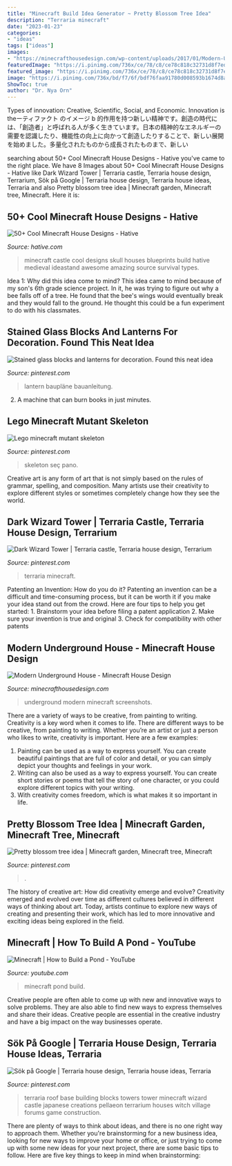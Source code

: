 ```yaml
---
title: "Minecraft Build Idea Generator ~ Pretty Blossom Tree Idea"
description: "Terraria minecraft"
date: "2023-01-23"
categories:
- "ideas"
tags: ["ideas"]
images:
- "https://minecrafthousedesign.com/wp-content/uploads/2017/01/Modern-Underground-House-by-Zauer-Minecraft-2.jpg"
featuredImage: "https://i.pinimg.com/736x/ce/78/c8/ce78c818c32731d8f7edeb7bf6d5d025--lego-minecraft-skeletons.jpg"
featured_image: "https://i.pinimg.com/736x/ce/78/c8/ce78c818c32731d8f7edeb7bf6d5d025--lego-minecraft-skeletons.jpg"
image: "https://i.pinimg.com/736x/bd/f7/6f/bdf76faa91780d008593b1674d8a8f15--terraria-game-ideas.jpg"
ShowToc: true
author: "Dr. Nya Orn"
---
```



Types of innovation: Creative, Scientific, Social, and Economic.
Innovation is theーティファクト のイメージ b 的作用を持つ新しい精神です。創造の時代には、「創造者」と呼ばれる人が多く生きています。日本の精神的なエネルギーの需要を認識したり、機能性の向上に向かって創造したりすることで、新しい展開を始めました。多量化されたものから成長されたものまで、新しい

	

		
searching about 50+ Cool Minecraft House Designs - Hative you've came to the right place. We have 8 Images about 50+ Cool Minecraft House Designs - Hative like Dark Wizard Tower | Terraria castle, Terraria house design, Terrarium, Sök på Google | Terraria house design, Terraria house ideas, Terraria and also Pretty blossom tree idea | Minecraft garden, Minecraft tree, Minecraft. Here it is:
		
    
## 50+ Cool Minecraft House Designs - Hative

<img loading=lazy src="https://hative.com/wp-content/uploads/2014/02/minecraft-houses/minecraft-skull-castle-3.jpg" onerror="this.onerror=null;this.src='https://tse3.mm.bing.net/th?id=OIP.rQS27eKKIE5hczcEvHRrVwHaEK&amp;pid=15.1';" alt="50+ Cool Minecraft House Designs - Hative">

_Source: hative.com_

>minecraft castle cool designs skull houses blueprints build hative medieval ideastand awesome amazing source survival types. 

	

Idea 1: Why did this idea come to mind?
This idea came to mind because of my son's 6th grade science project. In it, he was trying to figure out why a bee falls off of a tree. He found that the bee's wings would eventually break and they would fall to the ground. He thought this could be a fun experiment to do with his classmates.

    
## Stained Glass Blocks And Lanterns For Decoration. Found This Neat Idea

<img loading=lazy src="https://i.pinimg.com/736x/b5/43/df/b543df6605357bb6bfd35533a40ce97f.jpg" onerror="this.onerror=null;this.src='https://tse3.mm.bing.net/th?id=OIP.jPpskXEr52NnB68ZfCMEPgHaH3&amp;pid=15.1';" alt="Stained glass blocks and lanterns for decoration. Found this neat idea">

_Source: pinterest.com_

>lantern baupläne bauanleitung. 

	

2. A machine that can burn books in just minutes.

    
## Lego Minecraft Mutant Skeleton

<img loading=lazy src="https://i.pinimg.com/736x/ce/78/c8/ce78c818c32731d8f7edeb7bf6d5d025--lego-minecraft-skeletons.jpg" onerror="this.onerror=null;this.src='https://tse2.mm.bing.net/th?id=OIP.cvlHJdOUY9lJmNoWu1ei8AHaJ3&amp;pid=15.1';" alt="Lego minecraft mutant skeleton">

_Source: pinterest.com_

>skeleton seç pano. 

	

Creative art is any form of art that is not simply based on the rules of grammar, spelling, and composition. Many artists use their creativity to explore different styles or sometimes completely change how they see the world.

    
## Dark Wizard Tower | Terraria Castle, Terraria House Design, Terrarium

<img loading=lazy src="https://i.pinimg.com/736x/71/28/cd/7128cd2d76333a8ac0f082fdcf6e1f3d.jpg" onerror="this.onerror=null;this.src='https://tse3.mm.bing.net/th?id=OIP.V8Uq7lwxyfNPriNknDkztgHaNr&amp;pid=15.1';" alt="Dark Wizard Tower | Terraria castle, Terraria house design, Terrarium">

_Source: pinterest.com_

>terraria minecraft. 

	

Patenting an Invention: How do you do it?
Patenting an invention can be a difficult and time-consuming process, but it can be worth it if you make your idea stand out from the crowd. Here are four tips to help you get started: 1. Brainstorm your idea before filing a patent application 
2. Make sure your invention is true and original 
3. Check for compatibility with other patents 

    
## Modern Underground House - Minecraft House Design

<img loading=lazy src="https://minecrafthousedesign.com/wp-content/uploads/2017/01/Modern-Underground-House-by-Zauer-Minecraft-2.jpg" onerror="this.onerror=null;this.src='https://tse4.mm.bing.net/th?id=OIP.GlGsUNzKF0DTj7vIuWdQIwHaEK&amp;pid=15.1';" alt="Modern Underground House - Minecraft House Design">

_Source: minecrafthousedesign.com_

>underground modern minecraft screenshots. 

	

There are a variety of ways to be creative, from painting to writing.
Creativity is a key word when it comes to life. There are different ways to be creative, from painting to writing. Whether you’re an artist or just a person who likes to write, creativity is important. Here are a few examples: 
1. Painting can be used as a way to express yourself. You can create beautiful paintings that are full of color and detail, or you can simply depict your thoughts and feelings in your work. 
2. Writing can also be used as a way to express yourself. You can create short stories or poems that tell the story of one character, or you could explore different topics with your writing. 
3. With creativity comes freedom, which is what makes it so important in life.

    
## Pretty Blossom Tree Idea | Minecraft Garden, Minecraft Tree, Minecraft

<img loading=lazy src="https://i.pinimg.com/736x/20/a6/33/20a6337ebfbb0b5a1009fc7755fa276c.jpg" onerror="this.onerror=null;this.src='https://tse2.mm.bing.net/th?id=OIP.FOo_50Knfx7qOUaWb396VgHaEK&amp;pid=15.1';" alt="Pretty blossom tree idea | Minecraft garden, Minecraft tree, Minecraft">

_Source: pinterest.com_

>. 

	

The history of creative art: How did creativity emerge and evolve?
Creativity emerged and evolved over time as different cultures believed in different ways of thinking about art. Today, artists continue to explore new ways of creating and presenting their work, which has led to more innovative and exciting ideas being explored in the field.

    
## Minecraft | How To Build A Pond - YouTube

<img loading=lazy src="https://i.ytimg.com/vi/TKNJ6jk5nb8/maxresdefault.jpg" onerror="this.onerror=null;this.src='https://tse4.mm.bing.net/th?id=OIP.iI9_LAJadhN-88-A5F6GJgHaEK&amp;pid=15.1';" alt="Minecraft | How to Build a Pond - YouTube">

_Source: youtube.com_

>minecraft pond build. 

	

Creative people are often able to come up with new and innovative ways to solve problems. They are also able to find new ways to express themselves and share their ideas. Creative people are essential in the creative industry and have a big impact on the way businesses operate.

    
## Sök På Google | Terraria House Design, Terraria House Ideas, Terraria

<img loading=lazy src="https://i.pinimg.com/736x/bd/f7/6f/bdf76faa91780d008593b1674d8a8f15--terraria-game-ideas.jpg" onerror="this.onerror=null;this.src='https://tse1.mm.bing.net/th?id=OIP.IAG7mGN0bBOmC9dKcxGubwHaHp&amp;pid=15.1';" alt="Sök på Google | Terraria house design, Terraria house ideas, Terraria">

_Source: pinterest.com_

>terraria roof base building blocks towers tower minecraft wizard castle japanese creations pellaeon terrarium houses witch village forums game construction. 

	

There are plenty of ways to think about ideas, and there is no one right way to approach them. Whether you're brainstorming for a new business idea, looking for new ways to improve your home or office, or just trying to come up with some new ideas for your next project, there are some basic tips to follow. Here are five key things to keep in mind when brainstorming: 

